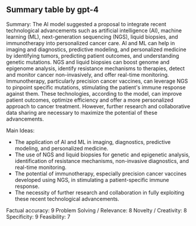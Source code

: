 ## Summary table by gpt-4
Summary: 
The AI model suggested a proposal to integrate recent technological advancements such as artificial intelligence (AI), machine learning (ML), next-generation sequencing (NGS), liquid biopsies, and immunotherapy into personalized cancer care. AI and ML can help in imaging and diagnostics, predictive modeling, and personalized medicine by identifying tumors, predicting patient outcomes, and understanding genetic mutations. NGS and liquid biopsies can boost genome and epigenome analysis, identify resistance mechanisms to therapies, detect and monitor cancer non-invasively, and offer real-time monitoring. Immunotherapy, particularly precision cancer vaccines, can leverage NGS to pinpoint specific mutations, stimulating the patient's immune response against them. These technologies, according to the model, can improve patient outcomes, optimize efficiency and offer a more personalized approach to cancer treatment. However, further research and collaborative data sharing are necessary to maximize the potential of these advancements.

Main Ideas: 
- The application of AI and ML in imaging, diagnostics, predictive modeling, and personalized medicine.
- The use of NGS and liquid biopsies for genetic and epigenetic analysis, identification of resistance mechanisms, non-invasive diagnostics, and real-time monitoring.
- The potential of immunotherapy, especially precision cancer vaccines developed using NGS, in stimulating a patient-specific immune response.
- The necessity of further research and collaboration in fully exploiting these recent technological advancements.

Factual accuracy: 9
Problem Solving / Relevance: 8
Novelty / Creativity: 8
Specificity: 9
Feasibility: 7